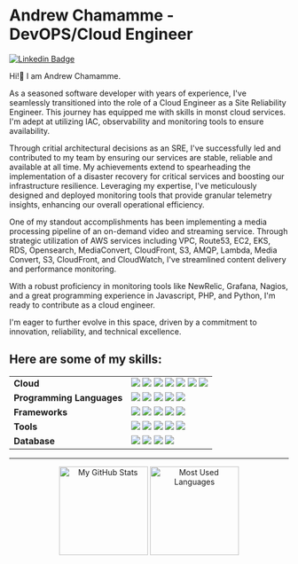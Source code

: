 
# Andrew Chamamme - DevOPS/Cloud Engineer

[![Linkedin Badge](https://img.shields.io/badge/-LinkedIn-blue?style=flat-square&logo=Linkedin&logoColor=white&link=https://www.linkedin.com/in/mike-christian-santos-curi-a9472418b/)](https://www.linkedin.com/in/chamamme)

Hi!👋 I am Andrew Chamamme.

As a seasoned software developer with years of experience, I've seamlessly transitioned into the role of a Cloud Engineer as a Site Reliability Engineer. 
This journey has equipped me with skills in monst cloud services. I'm adept at utilizing IAC, observability and monitoring tools to ensure availability.

Through critial architectural decisions as an SRE, I've successfully led and contributed to my team by ensuring our services are stable, reliable and available at all time. My achievements extend to spearheading the implementation of a disaster recovery for critical services and boosting our infrastructure resilience. Leveraging my expertise, I've meticulously designed and deployed monitoring tools that provide granular telemetry insights, enhancing our overall operational efficiency.

One of my standout accomplishments has been implementing a media processing pipeline of an on-demand video and streaming service. Through strategic utilization of AWS services including VPC, Route53, EC2, EKS, RDS, Opensearch, MediaConvert, CloudFront, S3, AMQP, Lambda, Media Convert, S3, CloudFront, and CloudWatch, I've streamlined content delivery and performance monitoring.

With a robust proficiency in monitoring tools like NewRelic, Grafana, Nagios, and a great programming experience in Javascript, PHP, and Python, I'm ready to contribute as a cloud engineer. 

I'm eager to further evolve in this space, driven by a commitment to innovation, reliability, and technical excellence.

<h2>Here are some of my skills:</h2>

<table>
	<tr>
        <td><b>Cloud</b></td>
        <td>
	    <img src="https://img.shields.io/badge/kubernetes%20-%23326ce5.svg?&style=for-the-badge&logo=kubernetes&logoColor=white"/>
            <img src="https://img.shields.io/badge/AWS%20-%23FF9900.svg?&style=for-the-badge&logo=amazon-aws&logoColor=white"/>
            <img src="https://img.shields.io/badge/Google%20Cloud%20-%234285F4.svg?&style=for-the-badge&logo=google-cloud&logoColor=white"/>
            <img src="https://img.shields.io/badge/docker%20-%230db7ed.svg?&style=for-the-badge&logo=docker&logoColor=white"/>
            <img src="https://img.shields.io/badge/nginx%20-%23009639.svg?&style=for-the-badge&logo=nginx&logoColor=white"/>
            <img src="https://img.shields.io/badge/vercel%20-%23000000.svg?&style=for-the-badge&logo=vercel&logoColor=white"/>
           <img src="https://img.shields.io/badge/terraform%20-%235835CC.svg?&style=for-the-badge&logo=terraform&logoColor=white"/> 
	   <!-- <img src="https://img.shields.io/badge/jenkins%20-%232C5263.svg?&style=for-the-badge&logo=jenkins&logoColor=white"/> -->
           <!-- <img src="https://img.shields.io/badge/vagrant%20-%231563FF.svg?&style=for-the-badge&logo=vagrant&logoColor=white"/> -->
        </td>
    </tr>
    <tr>
        <td><b>Programming Languages<b></td>
        <td>
	        <img src="https://img.shields.io/badge/javascript%20-%23323330.svg?&style=for-the-badge&logo=javascript&logoColor=%23F7DF1E"/>
            <img src="https://img.shields.io/badge/node.js%20-%2343853D.svg?&style=for-the-badge&logo=node.js&logoColor=white"/>
             <img src="https://img.shields.io/badge/php-%23777BB4.svg?&style=for-the-badge&logo=php&logoColor=white"/>
	         <!-- <img src="https://img.shields.io/badge/typescript%20-%23007ACC.svg?&style=for-the-badge&logo=typescript&logoColor=white"/> -->
             <img src="https://img.shields.io/badge/dart-%230095D5.svg?&style=for-the-badge&logo=dart&logoColor=white"/>
             <img src="https://img.shields.io/badge/python%20-%2314354C.svg?&style=for-the-badge&logo=python&logoColor=white"/>
        </td>
    </tr>
    <tr>
        <td><b>Frameworks<b></td>
        <td>
            <img src="https://img.shields.io/badge/express.js%20-%23404d59.svg?&style=for-the-badge"/>
            <img src="https://img.shields.io/badge/react%20-%2320232a.svg?&style=for-the-badge&logo=react&logoColor=%2361DAFB"/>
<!--             <img src="https://img.shields.io/badge/bootstrap%20-%23563D7C.svg?&style=for-the-badge&logo=bootstrap&logoColor=white"/> -->
            <!-- <img src="https://img.shields.io/badge/jquery%20-%230769AD.svg?&style=for-the-badge&logo=jquery&logoColor=white"/> -->
            <img src="https://img.shields.io/badge/angular%20-%23DD0031.svg?&style=for-the-badge&logo=angular&logoColor=white"/>
             <img src="https://img.shields.io/badge/redux%20-%23593d88.svg?&style=for-the-badge&logo=redux&logoColor=white"/>
             <img src="https://img.shields.io/badge/laravel%20-%23FF2D20.svg?&style=for-the-badge&logo=laravel&logoColor=white"/>
        </td>
    </tr>
    <tr>
        <td><b>Tools<b></td>
        <td>
            <!-- <img src="https://img.shields.io/badge/figma%20-%23F24E1E.svg?&style=for-the-badge&logo=figma&logoColor=white"/> -->
            <img src="https://img.shields.io/badge/git%20-%23F05033.svg?&style=for-the-badge&logo=git&logoColor=white"/>
            <img src="https://img.shields.io/badge/github%20-%23121011.svg?&style=for-the-badge&logo=github&logoColor=white"/>
            <img src="https://img.shields.io/badge/gitlab%20-%23181717.svg?&style=for-the-badge&logo=gitlab&logoColor=white"/>
            <img src="https://img.shields.io/badge/CIRCLECI%20-%23161616.svg?&style=for-the-badge&logo=circleci&logoColor=white"/>
            <img src="https://img.shields.io/badge/github%20actions%20-%232671E5.svg?&style=for-the-badge&logo=github%20actions&logoColor=white"/>
        </td>
    </tr>
    <tr>
        <td><b>Database<b></td>
        <td>
             <img src ="https://img.shields.io/badge/MongoDB-%234ea94b.svg?&style=for-the-badge&logo=mongodb&logoColor=white"/>
            <img src="https://img.shields.io/badge/mysql-%2300f.svg?&style=for-the-badge&logo=mysql&logoColor=white"/>
            <img src ="https://img.shields.io/badge/sqlite-%2307405e.svg?&style=for-the-badge&logo=sqlite&logoColor=white"/>
            <img src ="https://img.shields.io/badge/postgres-%23316192.svg?&style=for-the-badge&logo=postgresql&logoColor=white"/>
            <!-- <img src ="https://img.shields.io/badge/oracle%20-%23F00000.svg?&style=for-the-badge&logo=oracle&logoColor=white" /> -->
        </td>
    </tr>
    
</table>
		
<hr>

<p align="center">
    <img alt="My GitHub Stats" height="160em" src="https://github-readme-stats.vercel.app/api?username=chamamme&theme=material-palenight&show_icons=true&count_private=true">
    <img alt="Most Used Languages" height="160em" src="https://github-readme-stats.vercel.app/api/top-langs/?username=chamamme&hide=html&layout=compact&theme=material-palenight&count_private=true">
</p>
